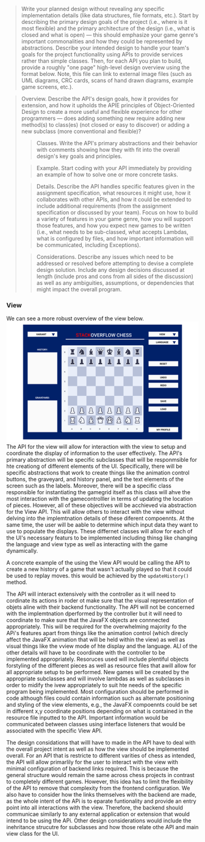 > Write your planned design without revealing any specific implementation details (like data structures, file formats, etc.). Start by describing the primary design goals of the project (i.e., where is it most flexible) and the primary architecture of the design (i.e., what is closed and what is open) — this should emphasize your game genre's important commonalities and how they could be represented by abstractions. Describe your intended design to handle your team's goals for the project functionality using APIs to provide services rather than simple classes. Then, for each API you plan to build, provide a roughly "one page" high-level design overview using the format below. Note, this file can link to external image files (such as UML diagrams, CRC cards, scans of hand drawn diagrams, example game screens, etc.).

> Overview. Describe the API's design goals, how it provides for extension, and how it upholds the APIE principles of Object-Oriented Design to create a more useful and flexible experience for other programmers — does adding something new require adding new method(s) to class(es) (not closed or easy to discover) or adding a new subclass (more conventional and flexible)?
>
> > Classes. Write the API's primary abstractions and their behavior with comments showing how they with fit into the overall design's key goals and principles.
>
> > Example. Start coding with your API immediately by providing an example of how to solve one or more concrete tasks.
>
> > Details. Describe the API handles specific features given in the assignment specification, what resources it might use, how it collaborates with other APIs, and how it could be extended to include additional requirements (from the assignment specification or discussed by your team). Focus on how to build a variety of features in your game genre, how you will support those features, and how you expect new games to be written (i.e., what needs to be sub-classed, what accepts Lambdas, what is configured by files, and how important information will be communicated, including Exceptions).
>
> > Considerations. Describe any issues which need to be addressed or resolved before attempting to devise a complete design solution. Include any design decisions discussed at length (include pros and cons from all sides of the discussion) as well as any ambiguities, assumptions, or dependencies that might impact the overall program.

### View

We can see a more robust overview of the view below.
![](StackOverflowChess.png)
The API for the view will allow for interaction with the view to setup and coordinate the display of
information to the user effectively. The API's primary abstraction will be specific subclasses that
will be responmsible for hte creationg of different elements of the UI. Specifically, there will be
specific abstractions that work to create things like the animation control buttons, the graveyard,
and history panel, and the text elements of the screen such as the labels. Moreover, there will be a
specific class responsible for instantiating the gamegrid itself as this class will ahve the most
interaction with the gamecontrolller in terms of updating the location of pieces. However, all of
these objectives will be acchieved via abstraction for the View API. This will allow others to
interact with the view without delving into the implemtnation details of these diferent compoennts.
At the same time, the user will be aable to determine which input data they want to use to populate
the displays. These differnet classes will allow for each of the UI's necessary featurs to be
implemented including thinsg like changing the language and view type as well as interacting with
the game dynamically.

A concrete example of the using the View API would be calling the API to create a new history of a
game that wasn't actually played so that it could be used to replay moves. this would be achieved by
the ```updateHistory()``` method.

The API will interact extensively with the controller as it will need to cordinate its actions in
roder ot make sure that the visual representation of objets aline with their backend functionality.
The API will not be concerned with the implemtnation dperformed by the controller but it will need
to coordinate to make sure that the JavaFX objects are connnected appropriately. This will be
required for the overwhelming majority fo the APi's features apart from things like the animation
control (which direcly affect the JavaFX animation that will be held within the view) as well as
visual things like the vview mode of hte display and the language. ALl of the other details will
have to be coordinate with the controller to be implemented appropriately. Resoruces used will
include plentiful objects forstyling of the different pieces as well as resource files that awill
allow for all appropriate setup to be performed. New games will be created by the appropriate
subclasses and will involve lambdas as well as subclasses in order to midify the ivew appropriately
to suit hte needs of the specific program being implemented. Most configuration should be performed
in code although files could contain information such as alternate positioning and styling of the
view elements, e.g., the JavaFX compoennts could be set in different x,y coordinate positions
depending on what is contained in the resource file inputted to the API. Important information would
be communicated between classes using interface listeners that would be associated with the specific
View API.

The design considations that willl have to made in the API have to deal with the overall project
intent as well as how the view should be implemented overall. For an API that is restricte to
different varities of chess as intended, the API will allow primarlily for the user to interact with
the view with minimal configuration of backend links required. This is because the general structure
would remain the same across chess projects in contrast to completely different games. However, this
idea has to limit the flexibility of the API to remove that complexity from the frontend
configuration. We also have to consider how the links themselves with the backend are made, as the
whole intent of the APi is to eparate funtionality and provide an entry point into all interactions
with the view. Therefore, the backend should communicae similarly to any external application or
extension that would intend to be using the APi. Other design considerations would include the
inehritance strucutre for subclasses and how those relate othe API and main view class for the UI.